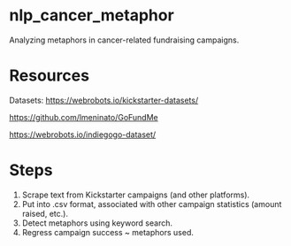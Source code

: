 # nlp_cancer_metaphor
Analyzing metaphors in cancer-related fundraising campaigns.


# Resources

Datasets:
https://webrobots.io/kickstarter-datasets/

https://github.com/lmeninato/GoFundMe

https://webrobots.io/indiegogo-dataset/


# Steps

1. Scrape text from Kickstarter campaigns (and other platforms).  
2. Put into .csv format, associated with other campaign statistics (amount raised, etc.).
3. Detect metaphors using keyword search.
4. Regress campaign success ~ metaphors used.

